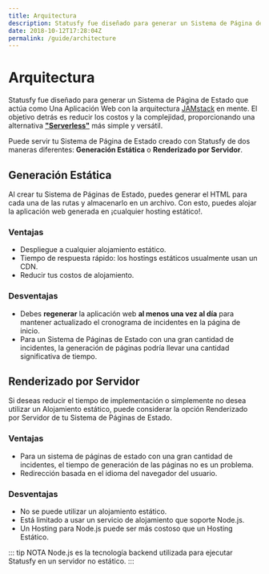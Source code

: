 ```yaml
---
title: Arquitectura
description: Statusfy fue diseñado para generar un Sistema de Página de Estado que actúa como Una Aplicación Web con la arquitectura JAMstack en mente. El objetivo detrás es reducir los costos y la complejidad, proporcionando una alternativa "Serverless" más simple y versátil.
date: 2018-10-12T17:28:04Z
permalink: /guide/architecture
---
```


# Arquitectura

Statusfy fue diseñado para generar un Sistema de Página de Estado que actúa como Una Aplicación Web con la arquitectura [JAMstack](https://jamstack.org/) en mente. El objetivo detrás es reducir los costos y la complejidad, proporcionando una alternativa [**"Serverless"**](https://serverless.com/learn/overview/) más simple y versátil.

Puede servir tu Sistema de Página de Estado creado con Statusfy de dos maneras diferentes: **Generación Estática** o **Renderizado por Servidor**.

## Generación Estática

Al crear tu Sistema de Páginas de Estado, puedes generar el HTML para cada una de las rutas y almacenarlo en un archivo. Con esto, puedes alojar la aplicación web generada en ¡cualquier hosting estático!.

### Ventajas

- Despliegue a cualquier alojamiento estático.
- Tiempo de respuesta rápido: los hostings estáticos usualmente usan un CDN.
- Reducir tus costos de alojamiento.

### Desventajas

- Debes **regenerar** la aplicación web **al menos una vez al día** para mantener actualizado el cronograma de incidentes en la página de inicio.
- Para un Sistema de Páginas de Estado con una gran cantidad de incidentes, la generación de páginas podría llevar una cantidad significativa de tiempo.



## Renderizado por Servidor

Si deseas reducir el tiempo de implementación o simplemente no desea utilizar un Alojamiento estático, puede considerar la opción Renderizado por Servidor de tu Sistema de Páginas de Estado.

### Ventajas

- Para un sistema de páginas de estado con una gran cantidad de incidentes, el tiempo de generación de las páginas no es un problema.
- Redirección basada en el idioma del navegador del usuario.

### Desventajas

- No se puede utilizar un alojamiento estático.
- Está limitado a usar un servicio de alojamiento que soporte Node.js.
- Un Hosting para Node.js puede ser más costoso que un Hosting Estático.



::: tip NOTA
Node.js es la tecnología backend utilizada para ejecutar Statusfy en un servidor no estático.
:::


